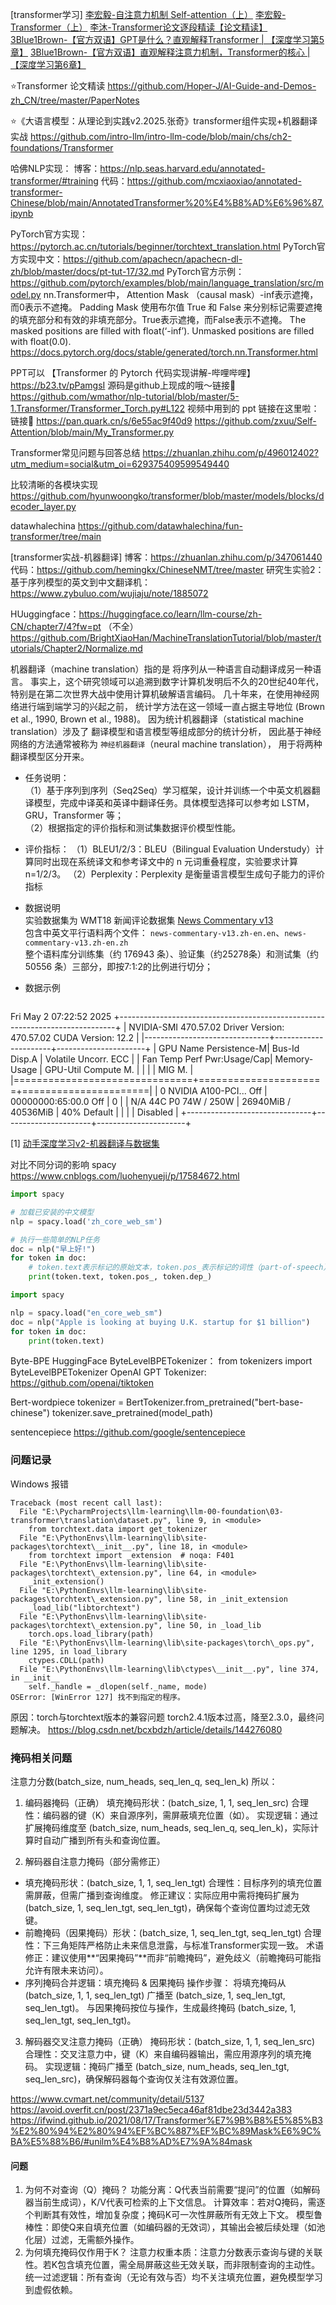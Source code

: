 [transformer学习]
[李宏毅-自注意力机制 Self-attention（上）](https://www.bilibili.com/video/BV1Wv411h7kN?spm_id_from=333.788.videopod.episodes&vd_source=436107f586d66ab4fcf756c76eb96c35&p=38)
[李宏毅-Transformer（上）](https://www.bilibili.com/video/BV1Wv411h7kN/?p=49&share_source=copy_web&vd_source=e46571d631061853c8f9eead71bdb390)
[李沐-Transformer论文逐段精读【论文精读】](https://www.bilibili.com/video/BV1pu411o7BE/?share_source=copy_web&vd_source=e46571d631061853c8f9eead71bdb390)
[3Blue1Brown-【官方双语】GPT是什么？直观解释Transformer | 【深度学习第5章】](https://www.bilibili.com/video/BV13z421U7cs/?share_source=copy_web&vd_source=e46571d631061853c8f9eead71bdb390)
[3Blue1Brown-【官方双语】直观解释注意力机制，Transformer的核心 | 【深度学习第6章】](https://www.bilibili.com/video/BV1TZ421j7Ke/?share_source=copy_web)

⭐Transformer 论文精读
https://github.com/Hoper-J/AI-Guide-and-Demos-zh_CN/tree/master/PaperNotes

⭐《大语言模型：从理论到实践v2.2025.张奇》transformer组件实现+机器翻译实战
https://github.com/intro-llm/intro-llm-code/blob/main/chs/ch2-foundations/Transformer

哈佛NLP实现：
博客：https://nlp.seas.harvard.edu/annotated-transformer/#training
代码：https://github.com/mcxiaoxiao/annotated-transformer-Chinese/blob/main/AnnotatedTransformer%20%E4%B8%AD%E6%96%87.ipynb

PyTorch官方实现：https://pytorch.ac.cn/tutorials/beginner/torchtext_translation.html
PyTorch官方实现中文：https://github.com/apachecn/apachecn-dl-zh/blob/master/docs/pt-tut-17/32.md
PyTorch官方示例：https://github.com/pytorch/examples/blob/main/language_translation/src/model.py
nn.Transformer中，
Attention Mask （causal mask）-inf表示遮掩，而0表示不遮掩。
Padding Mask 使用布尔值 True 和 False 来分别标记需要遮掩的填充部分和有效的非填充部分。True表示遮掩，而False表示不遮掩。
The masked positions are filled with float(‘-inf’). Unmasked positions are filled with float(0.0).
https://docs.pytorch.org/docs/stable/generated/torch.nn.Transformer.html


PPT可以
【Transformer 的 Pytorch 代码实现讲解-哔哩哔哩】 https://b23.tv/pPamgsI
源码是github上现成的哦～链接🔗 https://github.com/wmathor/nlp-tutorial/blob/master/5-1.Transformer/Transformer_Torch.py#L122
视频中用到的 ppt 链接在这里啦：链接🔗 https://pan.quark.cn/s/6e55ac9f40d9
https://github.com/zxuu/Self-Attention/blob/main/My_Transformer.py

Transformer常见问题与回答总结
https://zhuanlan.zhihu.com/p/496012402?utm_medium=social&utm_oi=629375409599549440

比较清晰的各模块实现
https://github.com/hyunwoongko/transformer/blob/master/models/blocks/decoder_layer.py

datawhalechina
https://github.com/datawhalechina/fun-transformer/tree/main


[transformer实战-机器翻译]
博客：https://zhuanlan.zhihu.com/p/347061440
代码：https://github.com/hemingkx/ChineseNMT/tree/master
研究生实验2：基于序列模型的英文到中文翻译机：https://www.zybuluo.com/wujiaju/note/1885072

HUuggingface：https://huggingface.co/learn/llm-course/zh-CN/chapter7/4?fw=pt
（不全）https://github.com/BrightXiaoHan/MachineTranslationTutorial/blob/master/tutorials/Chapter2/Normalize.md


机器翻译（machine translation）指的是 将序列从一种语言自动翻译成另一种语言。 事实上，这个研究领域可以追溯到数字计算机发明后不久的20世纪40年代， 特别是在第二次世界大战中使用计算机破解语言编码。 几十年来，在使用神经网络进行端到端学习的兴起之前， 统计学方法在这一领域一直占据主导地位 (Brown et al., 1990, Brown et al., 1988)。 因为统计机器翻译（statistical machine translation）涉及了 翻译模型和语言模型等组成部分的统计分析， 因此基于神经网络的方法通常被称为 `神经机器翻译`（neural machine translation）， 用于将两种翻译模型区分开来。

+ 任务说明：<br>
（1）基于序列到序列（Seq2Seq）学习框架，设计并训练一个中英文机器翻译模型，完成中译英和英译中翻译任务。具体模型选择可以参考如 LSTM，GRU，Transformer 等；<br>
（2）根据指定的评价指标和测试集数据评价模型性能。

+ 评价指标：
（1）BLEU1/2/3：BLEU（Bilingual Evaluation Understudy）计算同时出现在系统译文和参考译文中的 n 元词重叠程度，实验要求计算 n=1/2/3。
（2）Perplexity：Perplexity 是衡量语言模型生成句子能力的评价指标

+ 数据说明<br>
实验数据集为 WMT18 新闻评论数据集 [News Commentary v13](http://data.statmt.org/wmt18/translation-task/training-parallel-nc-v13.tgz)<br>
包含中英文平行语料两个文件： `news-commentary-v13.zh-en.en`、`news-commentary-v13.zh-en.zh`<br>
整个语料库分训练集（约 176943 条）、验证集（约25278条）和测试集（约 50556 条）三部分，即按7:1:2的比例进行切分；<br>

+ 数据示例<br>
```

```

[HAMI-core Msg(813:140699094931264:libvgpu.c:836)]: Initializing.....
Fri May  2 07:22:52 2025
+-----------------------------------------------------------------------------+
| NVIDIA-SMI 470.57.02    Driver Version: 470.57.02    CUDA Version: 12.2     |
|-------------------------------+----------------------+----------------------+
| GPU  Name        Persistence-M| Bus-Id        Disp.A | Volatile Uncorr. ECC |
| Fan  Temp  Perf  Pwr:Usage/Cap|         Memory-Usage | GPU-Util  Compute M. |
|                               |                      |               MIG M. |
|===============================+======================+======================|
|   0  NVIDIA A100-PCI...  Off  | 00000000:65:00.0 Off |                    0 |
| N/A   44C    P0    74W / 250W |  26940MiB / 40536MiB |     40%      Default |
|                               |                      |             Disabled |
+-------------------------------+----------------------+----------------------+


[1] [动手深度学习v2-机器翻译与数据集](https://zh.d2l.ai/chapter_recurrent-modern/machine-translation-and-dataset.html)<br>








对比不同分词的影响
spacy
https://www.cnblogs.com/luohenyueji/p/17584672.html
```python
import spacy

# 加载已安装的中文模型
nlp = spacy.load('zh_core_web_sm')

# 执行一些简单的NLP任务
doc = nlp("早上好!")
for token in doc:
    # token.text表示标记的原始文本，token.pos_表示标记的词性（part-of-speech），token.dep_表示标记与其他标记之间的句法依存关系
    print(token.text, token.pos_, token.dep_)

import spacy

nlp = spacy.load("en_core_web_sm")
doc = nlp("Apple is looking at buying U.K. startup for $1 billion")
for token in doc:
    print(token.text)
```

Byte-BPE
HuggingFace ByteLevelBPETokenizer： from tokenizers import ByteLevelBPETokenizer
OpenAI GPT Tokenizer: https://github.com/openai/tiktoken

Bert-wordpiece
tokenizer = BertTokenizer.from_pretrained("bert-base-chinese")
tokenizer.save_pretrained(model_path)

sentencepiece
https://github.com/google/sentencepiece



### 问题记录
Windows 报错
```
Traceback (most recent call last):
  File "E:\PycharmProjects\llm-learning\llm-00-foundation\03-transformer\translation\dataset.py", line 9, in <module>
    from torchtext.data import get_tokenizer
  File "E:\PythonEnvs\llm-learning\lib\site-packages\torchtext\__init__.py", line 18, in <module>
    from torchtext import _extension  # noqa: F401
  File "E:\PythonEnvs\llm-learning\lib\site-packages\torchtext\_extension.py", line 64, in <module>
    _init_extension()
  File "E:\PythonEnvs\llm-learning\lib\site-packages\torchtext\_extension.py", line 58, in _init_extension
    _load_lib("libtorchtext")
  File "E:\PythonEnvs\llm-learning\lib\site-packages\torchtext\_extension.py", line 50, in _load_lib
    torch.ops.load_library(path)
  File "E:\PythonEnvs\llm-learning\lib\site-packages\torch\_ops.py", line 1295, in load_library
    ctypes.CDLL(path)
  File "E:\PythonEnvs\llm-learning\lib\ctypes\__init__.py", line 374, in __init__
    self._handle = _dlopen(self._name, mode)
OSError: [WinError 127] 找不到指定的程序。
```
原因：torch与torchtext版本的兼容问题
torch2.4.1版本过高，降至2.3.0，最终问题解决。
https://blog.csdn.net/bcxbdzh/article/details/144276080


### 掩码相关问题
注意力分数(batch_size, num_heads, seq_len_q, seq_len_k)
所以：
1. 编码器掩码（正确）
填充掩码形状：(batch_size, 1, 1, seq_len_src)
合理性：编码器的键（K）来自源序列，需屏蔽填充位置（如<pad>）。
实现逻辑：通过扩展掩码维度至 (batch_size, num_heads, seq_len_q, seq_len_k)，实际计算时自动广播到所有头和查询位置。

2. 解码器自注意力掩码（部分需修正）
- 填充掩码形状：(batch_size, 1, 1, seq_len_tgt)
合理性：目标序列的填充位置需屏蔽，但需广播到查询维度。
修正建议：实际应用中需将掩码扩展为 (batch_size, 1, seq_len_tgt, seq_len_tgt)，确保每个查询位置均过滤无效键。
- 前瞻掩码（因果掩码）形状：(batch_size, 1, seq_len_tgt, seq_len_tgt)
合理性：下三角矩阵严格防止未来信息泄露，与标准Transformer实现一致。
术语修正：建议使用**“因果掩码”**而非“前瞻掩码”，避免歧义（前瞻掩码可能指允许有限未来访问）。
- 序列掩码合并逻辑：填充掩码 & 因果掩码
操作步骤：
将填充掩码从 (batch_size, 1, 1, seq_len_tgt) 广播至 (batch_size, 1, seq_len_tgt, seq_len_tgt)。
与因果掩码按位与操作，生成最终掩码 (batch_size, 1, seq_len_tgt, seq_len_tgt)。

3. 解码器交叉注意力掩码（正确）
掩码形状：(batch_size, 1, 1, seq_len_src)
合理性：交叉注意力中，键（K）来自编码器输出，需应用源序列的填充掩码。
实现逻辑：掩码广播至 (batch_size, num_heads, seq_len_tgt, seq_len_src)，确保解码器每个查询仅关注有效源位置。

https://www.cvmart.net/community/detail/5137
https://avoid.overfit.cn/post/2371a9ec5eca46af81dbe23d3442a383
https://ifwind.github.io/2021/08/17/Transformer%E7%9B%B8%E5%85%B3%E2%80%94%E2%80%94%EF%BC%887%EF%BC%89Mask%E6%9C%BA%E5%88%B6/#unilm%E4%B8%AD%E7%9A%84mask

#### 问题

1. 为何不对查询（Q）掩码？
功能分离：Q代表当前需要“提问”的位置（如解码器当前生成词），K/V代表可检索的上下文信息。
计算效率：若对Q掩码，需逐个判断其有效性，增加复杂度；掩码K可一次性屏蔽所有无效上下文。
模型鲁棒性：即使Q来自填充位置（如编码器的无效词），其输出会被后续处理（如池化层）过滤，无需额外操作。
2. 为何填充掩码仅作用于K？
注意力权重本质：注意力分数表示查询与键的关联性。若K包含填充位置，需全局屏蔽这些无效关联，而非限制查询的主动性。
统一过滤逻辑：所有查询（无论有效与否）均不关注填充位置，避免模型学习到虚假依赖。
